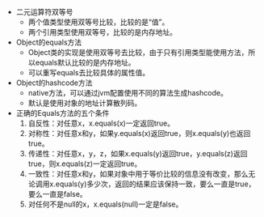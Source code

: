 - 二元运算符双等号
  - 两个值类型使用双等号比较，比较的是“值”。
  - 两个引用类型使用双等号，比较的是内存地址。
- Object的equals方法
  - Object类的实现是使用双等号去比较，由于只有引用类型能使用方法，所以equals默认比较的是内存地址。
  - 可以重写equals去比较具体的属性值。
- Object的hashcode方法
  - native方法，可以通过jvm配置使用不同的算法生成hashcode。
  - 默认是使用对象的地址计算散列码。
- 正确的Equals方法的五个条件
  1. 自反性：对任意x，x.equals(x)一定返回true。
  2. 对称性：对任意x和y，如果y.equals(x)返回true，则x.equals(y)也返回true。
  3. 传递性：对任意x，y，z，如果x.equals(y)返回true，y.equals(z)返回true，则x.equals(z)一定返回true。
  4. 一致性：对任意x和y，如果对象中用于等价比较的信息没有改变，那么无论调用x.equals(y)多少次，返回的结果应该保持一致，要么一直是true，要么一直是false。
  5. 对任何不是null的x，x.equals(null)一定是false。